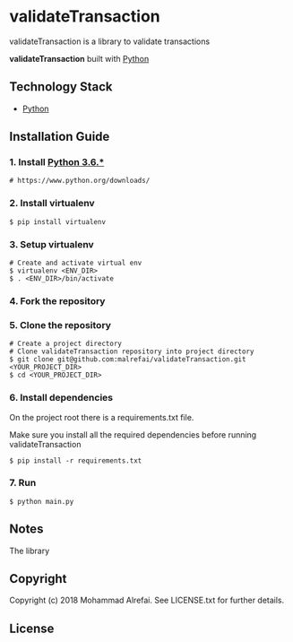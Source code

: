 # validateTransaction

validateTransaction is a library to validate transactions

**validateTransaction** built with [Python][0]

## Technology Stack

- [Python][0]


## Installation Guide

### 1. Install [Python 3.6.*][1]

    # https://www.python.org/downloads/

### 2. Install virtualenv

	$ pip install virtualenv
	
### 3. Setup virtualenv

	# Create and activate virtual env
	$ virtualenv <ENV_DIR>
	$ . <ENV_DIR>/bin/activate
	
### 4. Fork the repository

### 5. Clone the repository

    # Create a project directory 
	# Clone validateTransaction repository into project directory
    $ git clone git@github.com:malrefai/validateTransaction.git <YOUR_PROJECT_DIR>
    $ cd <YOUR_PROJECT_DIR>


### 6. Install dependencies

On the project root there is a requirements.txt file. 

Make sure you install all the required dependencies before running validateTransaction

    $ pip install -r requirements.txt


### 7. Run

    $ python main.py

	
## Notes

The library

## Copyright

Copyright (c) 2018 Mohammad Alrefai. See LICENSE.txt for further details.

## License


[0]: https://www.python.org/
[1]: https://www.python.org/downloads/

